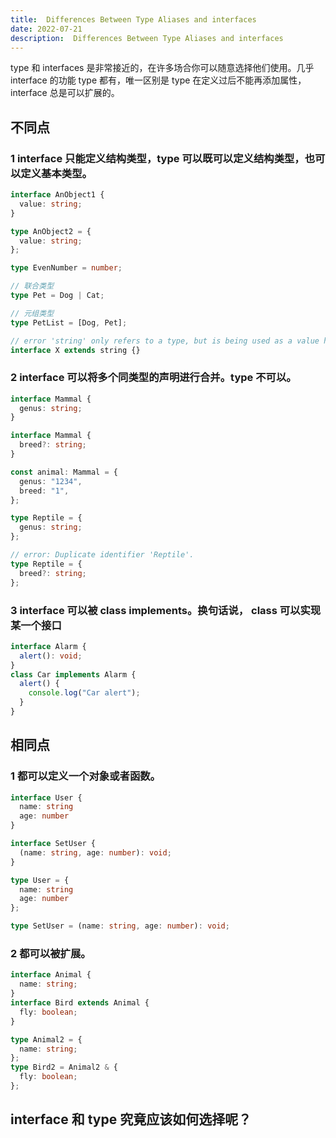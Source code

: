 ```yaml
---
title:  Differences Between Type Aliases and interfaces
date: 2022-07-21
description:  Differences Between Type Aliases and interfaces
---
```



type 和 interfaces 是非常接近的，在许多场合你可以随意选择他们使用。几乎 interface 的功能 type 都有，唯一区别是 type 在定义过后不能再添加属性，interface 总是可以扩展的。

## 不同点

### 1 interface 只能定义结构类型，type 可以既可以定义结构类型，也可以定义基本类型。

```ts
interface AnObject1 {
  value: string;
}

type AnObject2 = {
  value: string;
};

type EvenNumber = number;

// 联合类型
type Pet = Dog | Cat;

// 元组类型
type PetList = [Dog, Pet];

// error 'string' only refers to a type, but is being used as a value here.
interface X extends string {}
```

### 2 interface 可以将多个同类型的声明进行合并。type 不可以。

```ts
interface Mammal {
  genus: string;
}

interface Mammal {
  breed?: string;
}

const animal: Mammal = {
  genus: "1234",
  breed: "1",
};

type Reptile = {
  genus: string;
};

// error: Duplicate identifier 'Reptile'.
type Reptile = {
  breed?: string;
};
```

### 3 interface 可以被 class implements。换句话说， class 可以实现某一个接口

```ts
interface Alarm {
  alert(): void;
}
class Car implements Alarm {
  alert() {
    console.log("Car alert");
  }
}
```

## 相同点

### 1 都可以定义一个对象或者函数。

```ts
interface User {
  name: string
  age: number
}

interface SetUser {
  (name: string, age: number): void;
}

type User = {
  name: string
  age: number
};

type SetUser = (name: string, age: number): void;

```

### 2 都可以被扩展。

```ts
interface Animal {
  name: string;
}
interface Bird extends Animal {
  fly: boolean;
}

type Animal2 = {
  name: string;
};
type Bird2 = Animal2 & {
  fly: boolean;
};
```

## interface 和 type 究竟应该如何选择呢？
